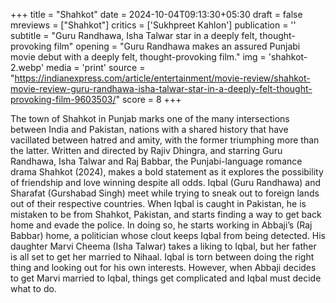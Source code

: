 +++
title = "Shahkot"
date = 2024-10-04T09:13:30+05:30
draft = false
mreviews = ["Shahkot"]
critics = ['Sukhpreet Kahlon']
publication = ''
subtitle = "Guru Randhawa, Isha Talwar star in a deeply felt, thought-provoking film"
opening = "Guru Randhawa makes an assured Punjabi movie debut with a deeply felt, thought-provoking film."
img = 'shahkot-2.webp'
media = 'print'
source = "https://indianexpress.com/article/entertainment/movie-review/shahkot-movie-review-guru-randhawa-isha-talwar-star-in-a-deeply-felt-thought-provoking-film-9603503/"
score = 8
+++

The town of Shahkot in Punjab marks one of the many intersections between India and Pakistan, nations with a shared history that have vacillated between hatred and amity, with the former triumphing more than the latter. Written and directed by Rajiv Dhingra, and starring Guru Randhawa, Isha Talwar and Raj Babbar, the Punjabi-language romance drama Shahkot (2024), makes a bold statement as it explores the possibility of friendship and love winning despite all odds. Iqbal (Guru Randhawa) and Sharafat (Gurshabad Singh) meet while trying to sneak out to foreign lands out of their respective countries. When Iqbal is caught in Pakistan, he is mistaken to be from Shahkot, Pakistan, and starts finding a way to get back home and evade the police. In doing so, he starts working in Abbaji’s (Raj Babbar) home, a politician whose clout keeps Iqbal from being detected. His daughter Marvi Cheema (Isha Talwar) takes a liking to Iqbal, but her father is all set to get her married to Nihaal. Iqbal is torn between doing the right thing and looking out for his own interests. However, when Abbaji decides to get Marvi married to Iqbal, things get complicated and Iqbal must decide what to do.
